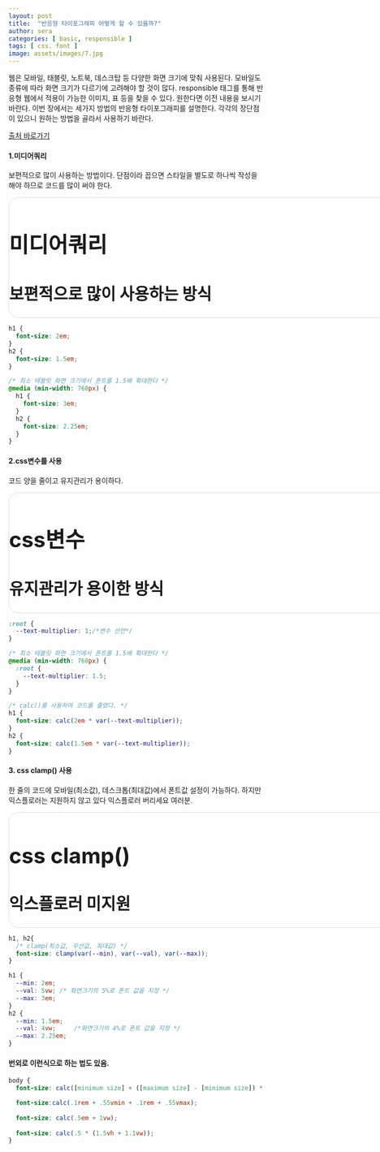 ```yaml
---
layout: post
title:  "반응형 타이포그래피 어떻게 할 수 있을까?"
author: sera
categories: [ basic, responsible ]
tags: [ css. font ]
image: assets/images/7.jpg
---
```


웹은 모바일, 태블릿, 노트북, 데스크탑 등 다양한 화면 크기에 맞춰 사용된다. 모바일도 종류에 따라 화면 크기가 다르기에 고려해야 할 것이 많다.
responsible 태그를 통해 반응형 웹에서 적용이 가능한 이미지, 표 등을 찾을 수 있다. 원한다면 이전 내용을 보시기 바란다.
이번 장에서는 세가지 방법의 반응형 타이포그래피를 설명한다. 각각의 장단점이 있으니 원하는 방법을 골라서 사용하기 바란다.

<a href="https://dev.to/laurilllll/how-to-create-responsive-typography-using-css-three-different-methods-explained-50f8" class="btn btn-outline-dark" target="_blank">출처 바로가기</a>

#### 1.미디어쿼리
보편적으로 많이 사용하는 방법이다. 단점이라 꼽으면 스타일을 별도로 하나씩 작성을 해야 하므로 코드를 많이 써야 한다.

<style>
.mediaBox{border:1px solid #ddd;border-radius:20px}

.tablet{width:768px}
.tablet h1 {font-size: 3em;}
.tablet h2 {font-size: 2.25em;}

.mobile{width:360px}
.mobile h1 {font-size: 2em;}
.mobile h2 {font-size: 1.5em;}

</style>
<div class="mediaBox tablet">
	<h1>미디어쿼리</h1>
	<h2>보편적으로 많이 사용하는 방식</h2>
</div>

```css
h1 {
  font-size: 2em;
}
h2 {
  font-size: 1.5em;
}

/* 최소 태블릿 화면 크기에서 폰트를 1.5배 확대한다 */
@media (min-width: 768px) {
  h1 {
    font-size: 3em;
  }
  h2 {
    font-size: 2.25em;
  }
}
```

#### 2.css변수를 사용
코드 양을 줄이고 유지관리가 용이하다.

<style>
.propertyBox{border:1px solid #ddd;border-radius:20px}
:root {
	--text-multiplier: 1;
	--text-multiplier2: 1.5;
}
.propertyBox .tablet{width:768px}
.propertyBox .tablet h1 {font-size: calc(2em * var(--text-multiplier2));}
.propertyBox .tablet h2 {font-size: calc(1.5em * var(--text-multiplier2));}

.propertyBox .mobile{width:360px}
.propertyBox .mobile h1 {font-size: calc(2em * var(--text-multiplier));}
.propertyBox .mobile h2 {font-size: calc(1.5em * var(--text-multiplier));}

</style>
<div class="propertyBox tablet">
	<h1>css변수</h1>
	<h2>유지관리가 용이한 방식</h2>
</div>

```css
:root {
  --text-multiplier: 1;/*변수 선언*/
}

/* 최소 태블릿 화면 크기에서 폰트를 1.5배 확대한다 */
@media (min-width: 768px) {
  :root {
    --text-multiplier: 1.5;
  }
}

/* calc()를 사용하여 코드를 줄였다. */
h1 {
  font-size: calc(2em * var(--text-multiplier));
}
h2 {
  font-size: calc(1.5em * var(--text-multiplier));
}
```

#### 3. css clamp() 사용
한 줄의 코드에 모바일(최소값), 데스크톱(최대값)에서 폰트값 설정이 가능하다.
하지만 익스플로러는 지원하지 않고 있다<span class="spoiler"> 익스플로러 버리세요 여러분</span>.

<style>
.clampBox{border:1px solid #ddd;border-radius:20px}
h1, h2{font-size: clamp(var(--min), var(--val), var(--max));}
.clampBox h1 {--min: 2em;--val: 5vw;--max: 3em;}
.clampBox h2 {--min: 1.5em;--val: 4vw;--max: 2.25em;}

.clampBox .tablet{width:768px}
.clampBox .mobile{width:360px}

</style>
<div class="clampBox tablet">
	<h1>css clamp()</h1>
	<h2>익스플로러 미지원</h2>
</div>

``` css
h1, h2{
  /* clamp(최소값, 우선값, 최대값) */
  font-size: clamp(var(--min), var(--val), var(--max));
}

h1 {
  --min: 2em;
  --val: 5vw; /* 화면크기의 5%로 폰트 값을 지정 */
  --max: 3em;
}
h2 {
  --min: 1.5em;  
  --val: 4vw;     /*화면크기의 4%로 폰트 값을 지정 */
  --max: 2.25em; 
}
```

#### 번외로 이런식으로 하는 법도 있음.
```css
body {
  font-size: calc([minimum size] + ([maximum size] - [minimum size]) * ((100vw - [minimum viewport width]) / ([maximum viewport width] - [minimum viewport width])));

  font-size:calc(.1rem + .55vmin + .1rem + .55vmax);
  
  font-size: calc(.5em + 1vw);
  
  font-size: calc(.5 * (1.5vh + 1.1vw));
}
```
